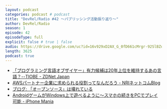 ```yaml
---
layout: podcast
categories: podcast # podcast
title: "DevRel/Radio #42 〜パブリッシング活動振り返り〜"
author: DevRel/Radio
season: 1
episode: 42
episodeType: full
explicit: false # true | false
audio: https://drive.google.com/uc?id=16v929xD2AX_G_0fD661cMrgr-92SlBZo
length: 3625
podcast: true
---
```


- [「プログラミング言語オブザイヤー」有力候補は20年上位を維持するあの言語？--TIOBE - ZDNet Japan](https://japan.zdnet.com/article/35180770/)
- [AWSパートナー企業に求められる役割ってなんだろう - NRIネットコムBlog](https://tech.nri-net.com/entry/aws_partner_role)
- [ブログ: 「オープンソース」は壊れている](https://okuranagaimo.blogspot.com/2021/12/blog-post_13.html)
- [AndroidゲームがWindows上で遊べるように～スマホの続きをPCでプレイ可能 - iPhone Mania](https://iphone-mania.jp/news-426137/)

